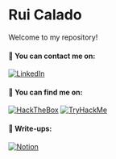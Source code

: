 # Rui Calado

Welcome to my repository!

#### 📧 You can contact me on:
[![LinkedIn](https://img.shields.io/badge/LinkedIn-%230077B5.svg?&style=for-the-badge&logo=linkedin&logoColor=white)](https://www.linkedin.com/in/rcalad0/)

#### 🔎 You can find me on: 
[![HackTheBox](https://img.shields.io/badge/-HackTheBox-%239FEF00?style=for-the-badge&logo=hackthebox&logoColor=white)](https://app.hackthebox.com/profile/812711)
[![TryHackMe](https://img.shields.io/badge/-TryHackMe-%23212C42?style=for-the-badge&logo=tryhackme&logoColor=white)](https://tryhackme.com/p/coisasdorc)

#### 📜 Write-ups:
[![Notion](https://img.shields.io/badge/Notion-000000?style=for-the-badge&logo=notion&logoColor=white)](https://rcalad0.notion.site/Labs-e94860ee85d54542b7c2664efdf5491e?pvs=4)
